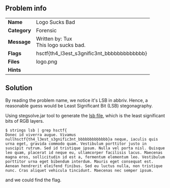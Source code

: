 ## Problem info
<table>
  <tr>
    <td><strong>Name</strong></td>
    <td>Logo Sucks Bad</td>
  </tr>
  <tr>
    <td><strong>Category</strong></td>
    <td>Forensic</td>
  </tr>
  <tr>
    <td><strong>Message</strong></td>
    <td>Written by: Tux</br>This logo sucks bad.
    </td>
  </tr>
  <tr>
    <td><strong>Flags</strong></td>
    <td>hsctf{th4_l3est_s3gnific3nt_bbbbbbbbbbbbb}</td>
  </tr>
  <tr>
    <td><strong>Files</strong></td>
    <td>logo.png</td>
  </tr>
  <tr>
    <td><strong>Hints</strong></td>
    <td></td>
  </tr>
</table>

## Solution
By reading the problem name, we notice it's LSB in abbriv.
Hence, a reasonable guess would be Least Significant Bit (LSB) stegonagraphy.

Using stegsolve.jar tool to generate the [lsb file](./lsb), which is the least significant bits of RGB layers.

```
$ strings lsb | grep hsctf{
Donec id viverra augue. Vivamus nullhsctf{th4_l3est_s3gnific3nt_bbbbbbbbbbbbb}a neque, iaculis quis urna eget, gravida commodo quam. Vestibulum porttitor justo in suscipit rutrum. Sed id tristique ipsum. Nulla vel porta nisl. Quisque leo quam, placerat id neque eu, ullamcorper facilisis lacus. Maecenas magna eros, sollicitudin id est a, fermentum elementum leo. Vestibulum porttitor urna eget bibendum interdum. Mauris eget consequat est. Aenean hendrerit eleifend finibus. Sed eu luctus nulla, non tristique nunc. Cras aliquet vehicula tincidunt. Maecenas nec semper ipsum.
```

and we could find the flag.